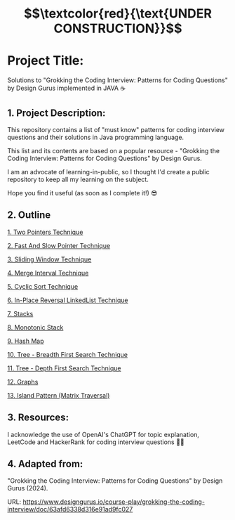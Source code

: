 # $$\textcolor{red}{\text{UNDER CONSTRUCTION}}$$

# Project Title:

Solutions to "Grokking the Coding Interview: Patterns for Coding Questions" by Design Gurus implemented in JAVA ☕️


## 1. Project Description:

This repository contains a list of "must know" patterns for coding interview questions and their solutions in Java programming language. 

This list and its contents are based on a popular resource - "Grokking the Coding Interview: Patterns for Coding Questions" by Design Gurus.

I am an advocate of learning-in-public, so I thought I'd create a public repository to keep all my learning on the subject.

Hope you find it useful (as soon as I complete it!) 😎 


## 2. Outline

[1. Two Pointers Technique ](src/Two_Pointers_Technique)

[2. Fast And Slow Pointer Technique ](src/Fast_And_Slow_Pointers)

[3. Sliding Window Technique ](src/Sliding_Window_Technique)

[4. Merge Interval Technique ](src/Merge_Intervals_Pattern)

[5. Cyclic Sort Technique ](src/Cyclic_Sort_Pattern)

[6. In-Place Reversal LinkedList Technique ](src/In_Place_Reversal_LinkedList_Pattern)

[7. Stacks ](src/Stacks)

[8. Monotonic Stack ](src/Monotonic_Stack)

[9. Hash Map ](src/HashMap)

[10. Tree - Breadth First Search Technique ](src/Tree_Breadth_First_Search_Pattern)

[11. Tree - Depth First Search Technique ](src/Tree_Depth_First_Search_Pattern)

[12. Graphs ](src/Graphs)

[13. Island Pattern (Matrix Traversal) ](src/Island_Pattern)


## 3. Resources:

I acknowledge the use of OpenAI's ChatGPT for topic explanation, LeetCode and HackerRank for coding interview questions 👨‍💻

## 4. Adapted from: 

"Grokking the Coding Interview: Patterns for Coding Questions" by Design Gurus (2024).

URL: https://www.designgurus.io/course-play/grokking-the-coding-interview/doc/63afd6338d316e91ad9fc027


